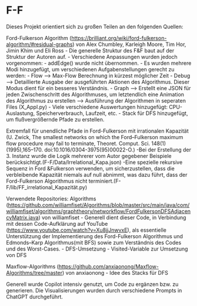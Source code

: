 # F-F

Dieses Projekt orientiert sich zu großen Teilen an den folgenden Quellen:

Ford-Fulkerson Algorithm (https://brilliant.org/wiki/ford-fulkerson-algorithm/#residual-graphs) von Alex Chumbley, Karleigh Moore, Tim Hor, Jimin Khim und Eli Ross
    - Die generelle Struktur des F&F baut auf der Struktur der Autoren auf.
    - Verschiedene Anpassungen wurden jedoch vorgenommen:
        - addEdge() wurde nicht übernommen.
        - Es wurden mehrere Modi hinzugefügt, um verschiedenen Aufgabenstellungen gerecht zu werden:
            - Flow --> Max-Flow Berechnung in kürzest möglicher Zeit
            - Debug --> Detaillierte Ausgabe der ausgeführten Aktionen des Algorithmus. Dieser Modus dient für ein besseres Verständnis.
            - Graph --> Erstellt eine JSON für jeden Zwischenschritt des Algorithmuses, um letztendlich eine Animation des Algorithmus zu erstellen
            --> Ausführung der Algorithmen in seperaten Files (X_Appl.py)
        - Viele verschiedene Auswertungen hinzugefügt: CPU-Auslastung, Speicherverbrauch, Laufzeit, etc.
        - Stack für DFS hinzugefügt, um flußvergrößernde Pfade zu erstellen.

Extremfall für unendliche Pfade in Ford-Fulkerson mit irrationalen Kapazität (U. Zwick, The smallest networks on which the Ford–Fulkerson maximum flow procedure may fail to terminate, Theoret. Comput. Sci. 148(1) (1995),165–170. doi:10.1016/0304-3975(95)00022-O.)
    -Bei der Erstellung der 3. Instanz wurde die Logik mehrerer vom Autor gegebener Beispiele berücksichtigt.(F-F/Data/Irrelational_Kapa.json)
    -Eine spezielle rekursive Sequenz in Ford &Fulkerson verwenden, um sicherzustellen, dass die verbleibende Kapazität niemals auf null abnimmt, was dazu führt, dass der Ford-Fulkerson Algorithmus nicht terminiert.(F-F/lib/FF_irrelational_Kapazität.py)

Verwendete Repositories:
Algorithms (https://github.com/williamfiset/Algorithms/blob/master/src/main/java/com/williamfiset/algorithms/graphtheory/networkflow/FordFulkersonDFSAdjacencyMatrix.java) von williamfiset
    - Generell dient dieser Code, in Verbindung mit dessen Code-Aufklärung auf YouTube (https://www.youtube.com/watch?v=Xu8jjJnwvxE), als essentielle Unterstützung der Implementierung des Ford-Fulkerson Algorithmus und Edmonds–Karp Algorithmus(mit BFS) sowie zum Verständnis des Codes und des Worst-Cases.
    - DFS-Umsetzung
    - Visited-Variable zur Umsetzung von DFS

Maxflow-Algorithms (https://github.com/anxiaonong/Maxflow-Algorithms/tree/master) von anxiaonong
    - Idee des Stacks für DFS


Generell wurde Copilot intensiv genutzt, um Code zu ergänzen bzw. zu generieren. Die Visualisierungen wurden durch verschiedene Prompts in ChatGPT durchgeführt.